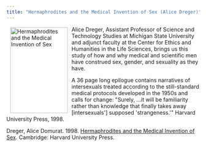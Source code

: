 ```yaml
---
title: "Hermaphrodites and the Medical Invention of Sex (Alice Dreger)"
---
```


<a href="http://www.amazon.com/exec/obidos/ASIN/1555721001/intersexsocietyo/" target="amazon"><img src="/img/store/dregerhistory.gif" width=150 height=225 alt="Hermaphrodites and the Medical Invention of Sex" align=left hspace=10 vspace=3></a>  
  
Alice Dreger, Assistant Professor of Science and Technology Studies at Michigan State University and adjunct faculty at the Center for Ethics and Humanities in the Life Sciences, brings us this study of how and why medical and scientific men have construed sex, gender, and sexuality as they have.  
<!--break-->

  
A 36 page long epilogue contains narratives of intersexuals treated according to the still-standard medical protocols developed in the 1950s and calls for change: "Surely, ...it will be familiarity rather than knowledge that finally takes away [intersexuals'] supposed 'strangeness.'" Harvard University Press, 1998.  
  
Dreger, Alice Domurat. 1998. <a href="http://www.amazon.com/exec/obidos/ASIN/1555721001/intersexsocietyo/" target="amazon">Hermaphrodites and the Medical Invention of Sex</a>. Cambridge: Harvard University Press.